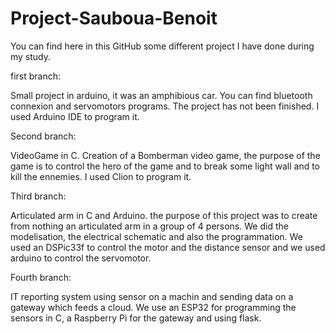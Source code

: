 # Project-Sauboua-Benoit

You can find here in this GitHub some different project I have done during my study.

first branch:

Small project in arduino, it was an amphibious car. You can find bluetooth connexion and servomotors programs. The project has not been finished. I used Arduino IDE to program it.

Second branch: 

VideoGame in C. Creation of a Bomberman video game, the purpose of the game is to control the hero of the game and to break some light wall and to kill the ennemies. I used Clion to program it.

Third branch:

Articulated arm  in C and Arduino. the purpose of this project was to create from nothing an articulated arm in a group of 4 persons. We did the modelisation, the electrical schematic and also the programmation. We used an DSPic33f to control the motor and the distance sensor and we used arduino to control the servomotor. 

Fourth branch:

IT reporting system using sensor on a machin and sending data on a gateway which feeds a cloud. We use an ESP32 for programming the sensors in C, a Raspberry Pi for the gateway and using flask.
